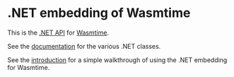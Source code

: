 # .NET embedding of Wasmtime

This is the [.NET API](https://github.com/bytecodealliance/wasmtime-dotnet) for [Wasmtime](https://github.com/bytecodealliance/wasmtime).

See the [documentation](/api/Wasmtime.html) for the various .NET classes.

See the [introduction](/articles/intro.html) for a simple walkthrough of using the .NET embedding for Wasmtime.
